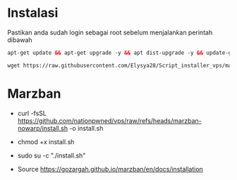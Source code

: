 # Instalasi
Pastikan anda sudah login sebagai root sebelum menjalankan perintah dibawah
  ```html
 apt-get update && apt-get upgrade -y && apt dist-upgrade -y && update-grub && reboot
 ```
 ```html
 wget https://raw.githubusercontent.com/Elysya28/Script_installer_vps/maz/vps.sh && chmod +x vps.sh && ./vps.sh
 ```


# Marzban
- curl -fsSL https://github.com/nationpwned/vps/raw/refs/heads/marzban-nowarp/install.sh -o install.sh
  
- chmod +x install.sh
- sudo su -c "./install.sh"
- Source
  https://gozargah.github.io/marzban/en/docs/installation
